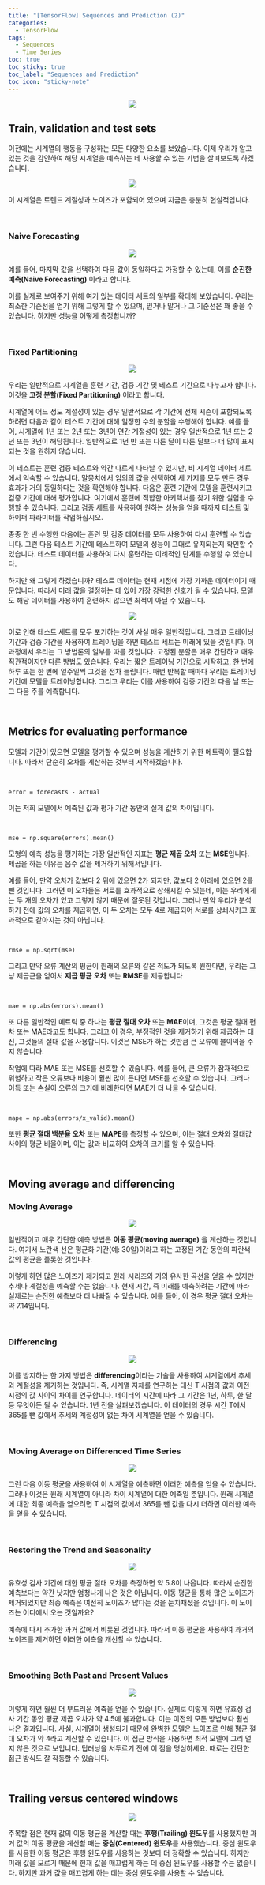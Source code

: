 ```yaml
---
title: "[TensorFlow] Sequences and Prediction (2)"
categories:
  - TensorFlow
tags:
  - Sequences
  - Time Series
toc: true
toc_sticky: true
toc_label: "Sequences and Prediction"
toc_icon: "sticky-note"
---
```


<p align="center">
  <img src="https://github.com/leechanwoo-kor/leechanwoo-kor.github.io/assets/55765292/141bbde2-afa6-4d8c-ac8a-50c7d70e8757">
</p>

## Train, validation and test sets

이전에는 시계열의 행동을 구성하는 모든 다양한 요소를 보았습니다. 이제 우리가 알고 있는 것을 감안하여 해당 시계열을 예측하는 데 사용할 수 있는 기법을 살펴보도록 하겠습니다.

<p align="center">
  <img src="https://github.com/leechanwoo-kor/leechanwoo-kor.github.io/assets/55765292/4e28f16b-607b-4706-bbc5-b8d456c9783d">
</p>

이 시계열은 트렌드 계절성과 노이즈가 포함되어 있으며 지금은 충분히 현실적입니다.

<br>

### Naive Forecasting

<p align="center">
  <img src="https://github.com/leechanwoo-kor/leechanwoo-kor.github.io/assets/55765292/67be5eb5-112d-46a7-953d-dc82100705da">
</p>

예를 들어, 마지막 값을 선택하여 다음 값이 동일하다고 가정할 수 있는데, 이를 **순진한 예측(Naive Forecasting)** 이라고 합니다.

이를 실제로 보여주기 위해 여기 있는 데이터 세트의 일부를 확대해 보았습니다. 우리는 최소한 기준선을 얻기 위해 그렇게 할 수 있으며, 믿거나 말거나 그 기준선은 꽤 좋을 수 있습니다. 하지만 성능을 어떻게 측정합니까?

<br>

### Fixed Partitioning

<p align="center">
  <img src="https://github.com/leechanwoo-kor/leechanwoo-kor.github.io/assets/55765292/96131722-0fb0-4b22-a212-c32f817f095e">
</p>

우리는 일반적으로 시계열을 훈련 기간, 검증 기간 및 테스트 기간으로 나누고자 합니다. 이것을 **고정 분할(Fixed Partitioning)** 이라고 합니다.

시계열에 어느 정도 계절성이 있는 경우 일반적으로 각 기간에 전체 시즌이 포함되도록 하려면 다음과 같이 테스트 기간에 대해 일정한 수의 분할을 수행해야 합니다. 예를 들어, 시계열에 1년 또는 2년 또는 3년이 연간 계절성이 있는 경우 일반적으로 1년 또는 2년 또는 3년이 해당됩니다. 일반적으로 1년 반 또는 다른 달이 다른 달보다 더 많이 표시되는 것을 원하지 않습니다.

이 테스트는 훈련 검증 테스트와 약간 다르게 나타날 수 있지만, 비 시계열 데이터 세트에서 익숙할 수 있습니다. 말뭉치에서 임의의 값을 선택하여 세 가지를 모두 만든 경우 효과가 거의 동일하다는 것을 확인해야 합니다. 다음은 훈련 기간에 모델을 훈련시키고 검증 기간에 대해 평가합니다. 여기에서 훈련에 적합한 아키텍처를 찾기 위한 실험을 수행할 수 있습니다. 그리고 검증 세트를 사용하여 원하는 성능을 얻을 때까지 테스트 및 하이퍼 파라미터를 작업하십시오.

종종 한 번 수행한 다음에는 훈련 및 검증 데이터를 모두 사용하여 다시 훈련할 수 있습니다. 그런 다음 테스트 기간에 테스트하여 모델의 성능이 그대로 유지되는지 확인할 수 있습니다. 테스트 데이터를 사용하여 다시 훈련하는 이례적인 단계를 수행할 수 있습니다.

하지만 왜 그렇게 하겠습니까? 테스트 데이터는 현재 시점에 가장 가까운 데이터이기 때문입니다. 따라서 미래 값을 결정하는 데 있어 가장 강력한 신호가 될 수 있습니다. 모델도 해당 데이터를 사용하여 훈련하지 않으면 최적이 아닐 수 있습니다.

<p align="center">
  <img src="https://github.com/leechanwoo-kor/leechanwoo-kor.github.io/assets/55765292/5cdbbae2-12b1-472b-8de9-ce5ff7266e63">
</p>

이로 인해 테스트 세트를 모두 포기하는 것이 사실 매우 일반적입니다. 그리고 트레이닝 기간과 검증 기간을 사용하여 트레이닝을 하면 테스트 세트는 미래에 있을 것입니다. 이 과정에서 우리는 그 방법론의 일부를 따를 것입니다. 고정된 분할은 매우 간단하고 매우 직관적이지만 다른 방법도 있습니다. 우리는 짧은 트레이닝 기간으로 시작하고, 한 번에 하루 또는 한 번에 일주일씩 그것을 점차 늘립니다. 매번 반복할 때마다 우리는 트레이닝 기간에 모델을 트레이닝합니다. 그리고 우리는 이를 사용하여 검증 기간의 다음 날 또는 그 다음 주를 예측합니다.

<br>

## Metrics for evaluating performance

모델과 기간이 있으면 모델을 평가할 수 있으며 성능을 계산하기 위한 메트릭이 필요합니다. 따라서 단순히 오차를 계산하는 것부터 시작하겠습니다.

<br>

`error = forecasts - actual`

이는 저희 모델에서 예측된 값과 평가 기간 동안의 실제 값의 차이입니다.

<br>

`mse = np.square(errors).mean()`

모형의 예측 성능을 평가하는 가장 일반적인 지표는 **평균 제곱 오차** 또는 **MSE**입니다. 제곱을 하는 이유는 음수 값을 제거하기 위해서입니다.

예를 들어, 만약 오차가 값보다 2 위에 있으면 2가 되지만, 값보다 2 아래에 있으면 2를 뺀 것입니다. 그러면 이 오차들은 서로를 효과적으로 상쇄시킬 수 있는데, 이는 우리에게는 두 개의 오차가 있고 그렇지 않기 때문에 잘못된 것입니다. 그러나 만약 우리가 분석하기 전에 값의 오차를 제곱하면, 이 두 오차는 모두 4로 제곱되어 서로를 상쇄시키고 효과적으로 같아지는 것이 아닙니다.

<br>

`rmse = np.sqrt(mse)`

그리고 만약 오류 계산의 평균이 원래의 오류와 같은 척도가 되도록 원한다면, 우리는 그냥 제곱근을 얻어서 **제곱 평균 오차** 또는 **RMSE**를 제공합니다

<br>

`mae = np.abs(errors).mean()`

또 다른 일반적인 메트릭 중 하나는 **평균 절대 오차** 또는 **MAE**이며, 그것은 평균 절대 편차 또는 MAE라고도 합니다. 그리고 이 경우, 부정적인 것을 제거하기 위해 제곱하는 대신, 그것들의 절대 값을 사용합니다. 이것은 MSE가 하는 것만큼 큰 오류에 불이익을 주지 않습니다.

작업에 따라 MAE 또는 MSE를 선호할 수 있습니다. 예를 들어, 큰 오류가 잠재적으로 위험하고 작은 오류보다 비용이 훨씬 많이 든다면 MSE를 선호할 수 있습니다. 그러나 이득 또는 손실이 오류의 크기에 비례한다면 MAE가 더 나을 수 있습니다.

<br>

`mape = np.abs(errors/x_valid).mean()`

또한 **평균 절대 백분율 오차** 또는 **MAPE**를 측정할 수 있으며, 이는 절대 오차와 절대값 사이의 평균 비율이며, 이는 값과 비교하여 오차의 크기를 알 수 있습니다.

<br>

## Moving average and differencing

### Moving Average

<p align="center">
  <img src="https://github.com/leechanwoo-kor/leechanwoo-kor.github.io/assets/55765292/9658f48c-6554-4371-9044-77638427ce20">
</p>

일반적이고 매우 간단한 예측 방법은 **이동 평균(moving average)** 을 계산하는 것입니다. 여기서 노란색 선은 평균화 기간(예: 30일)이라고 하는 고정된 기간 동안의 파란색 값의 평균을 플롯한 것입니다.

이렇게 하면 많은 노이즈가 제거되고 원래 시리즈와 거의 유사한 곡선을 얻을 수 있지만 추세나 계절성을 예측할 수는 없습니다. 현재 시간, 즉 미래를 예측하려는 기간에 따라 실제로는 순진한 예측보다 더 나빠질 수 있습니다. 예를 들어, 이 경우 평균 절대 오차는 약 7.14입니다.

<br>

### Differencing

<p align="center">
  <img src="https://github.com/leechanwoo-kor/leechanwoo-kor.github.io/assets/55765292/bcd14225-7433-4ac2-bdda-6a367e3f7a1a">
</p>

이를 방지하는 한 가지 방법은 **differencing**이라는 기술을 사용하여 시계열에서 추세와 계절성을 제거하는 것입니다. 즉, 시계열 자체를 연구하는 대신 T 시점의 값과 이전 시점의 값 사이의 차이를 연구합니다. 데이터의 시간에 따라 그 기간은 1년, 하루, 한 달 등 무엇이든 될 수 있습니다. 1년 전을 살펴보겠습니다. 이 데이터의 경우 시간 T에서 365를 뺀 값에서 추세와 계절성이 없는 차이 시계열을 얻을 수 있습니다.

<br>

### Moving Average on Differenced Time Series

<p align="center">
  <img src="https://github.com/leechanwoo-kor/leechanwoo-kor.github.io/assets/55765292/d4cb7828-0831-47d6-8a78-17cf4dc69062">
</p>

그런 다음 이동 평균을 사용하여 이 시계열을 예측하면 이러한 예측을 얻을 수 있습니다. 그러나 이것은 원래 시계열이 아니라 차이 시계열에 대한 예측일 뿐입니다. 원래 시계열에 대한 최종 예측을 얻으려면 T 시점의 값에서 365를 뺀 값을 다시 더하면 이러한 예측을 얻을 수 있습니다.

<br>

### Restoring the Trend and Seasonality

<p align="center">
  <img src="https://github.com/leechanwoo-kor/leechanwoo-kor.github.io/assets/55765292/585c6143-cbb3-44ad-89ba-5308a1ccb575">
</p>

유효성 검사 기간에 대한 평균 절대 오차를 측정하면 약 5.8이 나옵니다. 따라서 순진한 예측보다는 약간 낫지만 엄청나게 나은 것은 아닙니다. 이동 평균을 통해 많은 노이즈가 제거되었지만 최종 예측은 여전히 노이즈가 많다는 것을 눈치채셨을 것입니다. 이 노이즈는 어디에서 오는 것일까요?

예측에 다시 추가한 과거 값에서 비롯된 것입니다. 따라서 이동 평균을 사용하여 과거의 노이즈를 제거하면 이러한 예측을 개선할 수 있습니다.

<br>

### Smoothing Both Past and Present Values

<p align="center">
  <img src="https://github.com/leechanwoo-kor/leechanwoo-kor.github.io/assets/55765292/884eb3e7-206b-4461-bea0-454751704ff5">
</p>

이렇게 하면 훨씬 더 부드러운 예측을 얻을 수 있습니다. 실제로 이렇게 하면 유효성 검사 기간 동안 평균 제곱 오차가 약 4.5에 불과합니다. 이는 이전의 모든 방법보다 훨씬 나은 결과입니다. 사실, 시계열이 생성되기 때문에 완벽한 모델은 노이즈로 인해 평균 절대 오차가 약 4라고 계산할 수 있습니다. 이 접근 방식을 사용하면 최적 모델에 그리 멀지 않은 것으로 보입니다. 딥러닝을 서두르기 전에 이 점을 명심하세요. 때로는 간단한 접근 방식도 잘 작동할 수 있습니다.

<br>

## Trailing versus centered windows

<p align="center">
  <img src="https://github.com/leechanwoo-kor/leechanwoo-kor.github.io/assets/55765292/fc43f55d-658e-4188-a2b2-f030fb743117">
</p>

주목할 점은 현재 값의 이동 평균을 계산할 때는 **후행(Trailing) 윈도우**를 사용했지만 과거 값의 이동 평균을 계산할 때는 **중심(Centered) 윈도우**를 사용했습니다. 중심 윈도우를 사용한 이동 평균은 후행 윈도우를 사용하는 것보다 더 정확할 수 있습니다. 하지만 미래 값을 모르기 때문에 현재 값을 매끄럽게 하는 데 중심 윈도우를 사용할 수는 없습니다. 하지만 과거 값을 매끄럽게 하는 데는 중심 윈도우를 사용할 수 있습니다.
